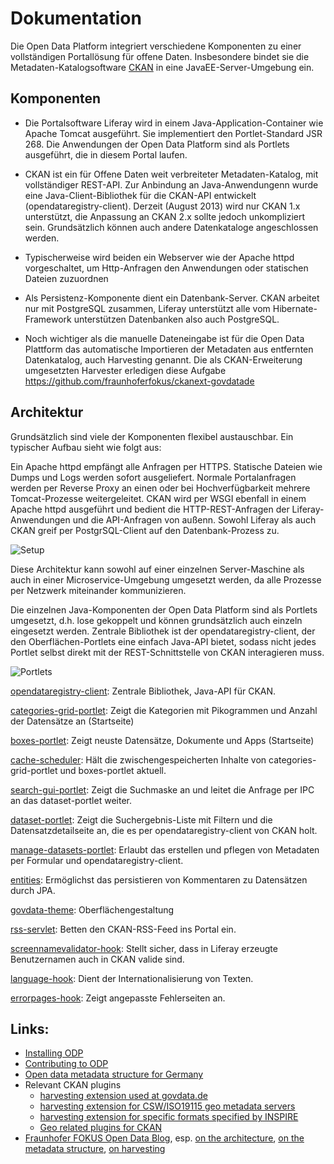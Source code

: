 Dokumentation
=============

Die Open Data Platform integriert verschiedene Komponenten zu einer vollständigen Portallösung für offene Daten. Insbesondere bindet sie die Metadaten-Katalogsoftware [CKAN](http://ckan.org) in eine JavaEE-Server-Umgebung ein.


Komponenten
-----------

- Die Portalsoftware Liferay wird in einem Java-Application-Container wie Apache Tomcat ausgeführt. Sie implementiert den Portlet-Standard JSR 268. Die Anwendungen der Open Data Platform sind als Portlets ausgeführt, die in diesem Portal laufen.

- CKAN ist ein für Offene Daten weit verbreiteter Metadaten-Katalog, mit vollständiger REST-API. Zur Anbindung an Java-Anwendungenn wurde eine Java-Client-Bibliothek für die CKAN-API entwickelt (opendataregistry-client). Derzeit (August 2013) wird nur CKAN 1.x unterstützt, die Anpassung an CKAN 2.x sollte jedoch unkompliziert sein. Grundsätzlich können auch andere Datenkataloge angeschlossen werden.

- Typischerweise wird beiden ein Webserver wie der Apache httpd vorgeschaltet, um Http-Anfragen den Anwendungen oder statischen Dateien zuzuordnen

- Als Persistenz-Komponente dient ein Datenbank-Server. CKAN arbeitet nur mit PostgreSQL zusammen, Liferay unterstützt alle vom Hibernate-Framework unterstützen Datenbanken also auch PostgreSQL.

- Noch wichtiger als die manuelle Dateneingabe ist für die Open Data Plattform das automatische Importieren der Metadaten aus entfernten Datenkatalog, auch Harvesting genannt. Die als CKAN-Erweiterung umgesetzten Harvester erledigen diese Aufgabe https://github.com/fraunhoferfokus/ckanext-govdatade

Architektur
-----------

Grundsätzlich sind viele der Komponenten flexibel austauschbar. Ein typischer Aufbau sieht wie folgt aus:

Ein Apache httpd empfängt alle Anfragen per HTTPS. Statische Dateien wie Dumps und Logs werden sofort ausgeliefert. Normale Portalanfragen werden per Reverse Proxy an einen oder bei Hochverfügbarkeit mehrere Tomcat-Prozesse weitergeleitet. CKAN wird per WSGI ebenfall in einem Apache httpd ausgeführt und bedient die HTTP-REST-Anfragen der Liferay-Anwendungen und die API-Anfragen von außenn. Sowohl Liferay als auch CKAN greif per PostgrSQL-Client auf den Datenbank-Prozess zu.

![Setup](../master/doc/simple-setup.svg)

Diese Architektur kann sowohl auf einer einzelnen Server-Maschine als auch in einer Microservice-Umgebung umgesetzt werden, da alle Prozesse per Netzwerk miteinander kommunizieren.

Die einzelnen Java-Komponenten der Open Data Platform sind als Portlets umgesetzt, d.h. lose gekoppelt und können grundsätzlich auch einzeln eingesetzt werden. Zentrale Bibliothek ist der opendataregistry-client, der den Oberflächen-Portlets eine einfach Java-API bietet, sodass nicht jedes Portlet selbst direkt mit der REST-Schnittstelle von CKAN interagieren muss.

![Portlets](../master/doc/portlet-architecture.svg)

[opendataregistry-client](../master/opendataregistry-client): Zentrale Bibliothek, Java-API für CKAN.

[categories-grid-portlet](../master/categories-grid-portlet): Zeigt die Kategorien mit Pikogrammen und Anzahl der Datensätze an (Startseite)

[boxes-portlet](../master/boxes-portlet): Zeigt neuste Datensätze, Dokumente und Apps (Startseite)

[cache-scheduler](../master/cache-scheduler): Hält die zwischengespeicherten Inhalte von categories-grid-portlet und boxes-portlet aktuell.

[search-gui-portlet](../master/search-gui-portlet): Zeigt die Suchmaske an und leitet die Anfrage per IPC an das dataset-portlet weiter.

[dataset-portlet](../../dataset-portlet): Zeigt die Suchergebnis-Liste mit Filtern und die Datensatzdetailseite an, die es per opendataregistry-client von CKAN holt.

[manage-datasets-portlet](../../manage-datasets-portlet): Erlaubt das erstellen und pflegen von Metadaten per Formular und opendataregistry-client.

[entities](../master/odp-entities): Ermöglichst das persistieren von Kommentaren zu Datensätzen durch JPA.

[govdata-theme](../master/govdata-theme): Oberflächengestaltung

[rss-servlet](../master/rss-servlet): Betten den CKAN-RSS-Feed ins Portal ein.

[screennamevalidator-hook](../master/screennamevalidator-hook): Stellt sicher, dass in Liferay erzeugte Benutzernamen auch in CKAN valide sind.

[language-hook](../master/language-hook): Dient der Internationalisierung von Texten.

[errorpages-hook](../master/errorpages-hook): Zeigt angepasste Fehlerseiten an.


Links:
------

- [Installing ODP](./INSTALL.md)
- [Contributing to ODP](./CONTRIBUTING.md)
- [Open data metadata structure for Germany](https://github.com/fraunhoferfokus/ogd-metadata)
- Relevant CKAN plugins
  - [harvesting extension used at govdata.de](https://github.com/fraunhoferfokus/ckanext-govdatade)
  - [harvesting extension for CSW/ISO19115 geo metadata servers](https://github.com/fraunhoferfokus/ckanext-spatial/tree/ogpd)
  - [harvesting extension for specific formats specified by INSPIRE](https://github.com/fraunhoferfokus/ckanext-inspire)
  - [Geo related plugins for CKAN](https://github.com/fraunhoferfokus/ckanext-spatial)
- [Fraunhofer FOKUS Open Data Blog](http://open-data.fokus.fraunhofer.de), esp. [on the architecture](http://open-data.fokus.fraunhofer.de/?p=1154&lang=en), 
[on the metadata structure](http://open-data.fokus.fraunhofer.de/?p=643&lang=en), [on harvesting](http://open-data.fokus.fraunhofer.de/?p=2418&lang=en)
